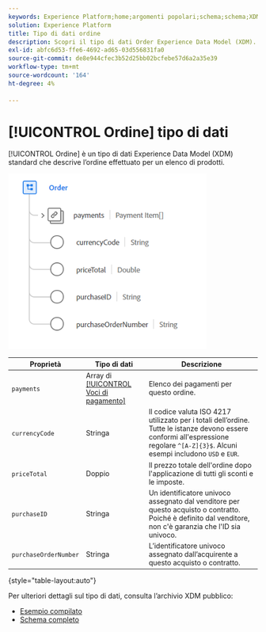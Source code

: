 ```yaml
---
keywords: Experience Platform;home;argomenti popolari;schema;schema;XDM;campi;schemi;schemi;ordine;tipo di dati;tipo di dati;tipo di dati;
solution: Experience Platform
title: Tipo di dati ordine
description: Scopri il tipo di dati Order Experience Data Model (XDM).
exl-id: abfc6d53-ffe6-4692-ad65-03d556831fa0
source-git-commit: de8e944cfec3b52d25bb02bcfebe57d6a2a35e39
workflow-type: tm+mt
source-wordcount: '164'
ht-degree: 4%

---
```


# [!UICONTROL Ordine] tipo di dati

[!UICONTROL Ordine] è un tipo di dati Experience Data Model (XDM) standard che descrive l’ordine effettuato per un elenco di prodotti.

<img src="../images/data-types/order.PNG" width="400" /><br />

| Proprietà | Tipo di dati | Descrizione |
| --- | --- | --- |
| `payments` | Array di [[!UICONTROL Voci di pagamento]](./payment-item.md) | Elenco dei pagamenti per questo ordine. |
| `currencyCode` | Stringa | Il codice valuta ISO 4217 utilizzato per i totali dell’ordine. Tutte le istanze devono essere conformi all&#39;espressione regolare `^[A-Z]{3}$`. Alcuni esempi includono `USD` e `EUR`. |
| `priceTotal` | Doppio | Il prezzo totale dell&#39;ordine dopo l&#39;applicazione di tutti gli sconti e le imposte. |
| `purchaseID` | Stringa | Un identificatore univoco assegnato dal venditore per questo acquisto o contratto. Poiché è definito dal venditore, non c&#39;è garanzia che l&#39;ID sia univoco. |
| `purchaseOrderNumber` | Stringa | L’identificatore univoco assegnato dall’acquirente a questo acquisto o contratto. |

{style="table-layout:auto"}

Per ulteriori dettagli sul tipo di dati, consulta l’archivio XDM pubblico:

* [Esempio compilato](https://github.com/adobe/xdm/blob/master/components/datatypes/data/order.example.1.json)
* [Schema completo](https://github.com/adobe/xdm/blob/master/components/datatypes/data/order.schema.json)
